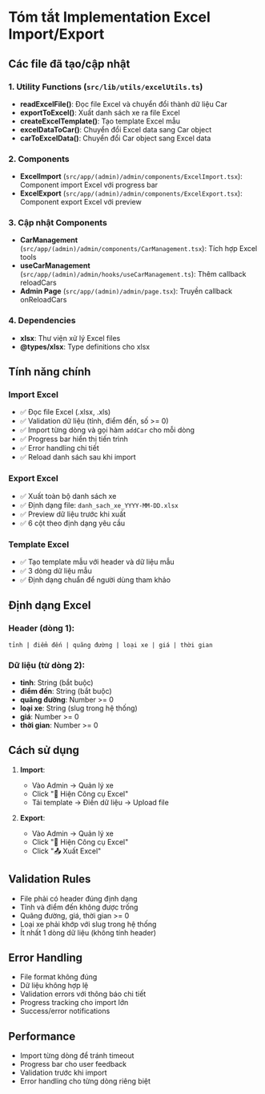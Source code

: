 # Tóm tắt Implementation Excel Import/Export

## Các file đã tạo/cập nhật

### 1. Utility Functions (`src/lib/utils/excelUtils.ts`)
- **readExcelFile()**: Đọc file Excel và chuyển đổi thành dữ liệu Car
- **exportToExcel()**: Xuất danh sách xe ra file Excel
- **createExcelTemplate()**: Tạo template Excel mẫu
- **excelDataToCar()**: Chuyển đổi Excel data sang Car object
- **carToExcelData()**: Chuyển đổi Car object sang Excel data

### 2. Components
- **ExcelImport** (`src/app/(admin)/admin/components/ExcelImport.tsx`): Component import Excel với progress bar
- **ExcelExport** (`src/app/(admin)/admin/components/ExcelExport.tsx`): Component export Excel với preview

### 3. Cập nhật Components
- **CarManagement** (`src/app/(admin)/admin/components/CarManagement.tsx`): Tích hợp Excel tools
- **useCarManagement** (`src/app/(admin)/admin/hooks/useCarManagement.ts`): Thêm callback reloadCars
- **Admin Page** (`src/app/(admin)/admin/page.tsx`): Truyền callback onReloadCars

### 4. Dependencies
- **xlsx**: Thư viện xử lý Excel files
- **@types/xlsx**: Type definitions cho xlsx

## Tính năng chính

### Import Excel
- ✅ Đọc file Excel (.xlsx, .xls)
- ✅ Validation dữ liệu (tỉnh, điểm đến, số >= 0)
- ✅ Import từng dòng và gọi hàm `addCar` cho mỗi dòng
- ✅ Progress bar hiển thị tiến trình
- ✅ Error handling chi tiết
- ✅ Reload danh sách sau khi import

### Export Excel
- ✅ Xuất toàn bộ danh sách xe
- ✅ Định dạng file: `danh_sach_xe_YYYY-MM-DD.xlsx`
- ✅ Preview dữ liệu trước khi xuất
- ✅ 6 cột theo định dạng yêu cầu

### Template Excel
- ✅ Tạo template mẫu với header và dữ liệu mẫu
- ✅ 3 dòng dữ liệu mẫu
- ✅ Định dạng chuẩn để người dùng tham khảo

## Định dạng Excel

### Header (dòng 1):
```
tỉnh | điểm đến | quãng đường | loại xe | giá | thời gian
```

### Dữ liệu (từ dòng 2):
- **tỉnh**: String (bắt buộc)
- **điểm đến**: String (bắt buộc)
- **quãng đường**: Number >= 0
- **loại xe**: String (slug trong hệ thống)
- **giá**: Number >= 0
- **thời gian**: Number >= 0

## Cách sử dụng

1. **Import**:
   - Vào Admin → Quản lý xe
   - Click "🔼 Hiện Công cụ Excel"
   - Tải template → Điền dữ liệu → Upload file

2. **Export**:
   - Vào Admin → Quản lý xe
   - Click "🔼 Hiện Công cụ Excel"
   - Click "📤 Xuất Excel"

## Validation Rules

- File phải có header đúng định dạng
- Tỉnh và điểm đến không được trống
- Quãng đường, giá, thời gian >= 0
- Loại xe phải khớp với slug trong hệ thống
- Ít nhất 1 dòng dữ liệu (không tính header)

## Error Handling

- File format không đúng
- Dữ liệu không hợp lệ
- Validation errors với thông báo chi tiết
- Progress tracking cho import lớn
- Success/error notifications

## Performance

- Import từng dòng để tránh timeout
- Progress bar cho user feedback
- Validation trước khi import
- Error handling cho từng dòng riêng biệt 